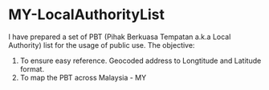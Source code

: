 # MY-LocalAuthorityList
I have prepared a set of PBT (Pihak Berkuasa Tempatan a.k.a Local Authority) list for the usage of public use.
The objective:
  1. To ensure easy reference. Geocoded address to Longtitude and Latitude format.
  2. To map the PBT across Malaysia - MY
 
